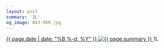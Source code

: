 ```yaml
---
layout: post
summary: '1L'
og_image: 843-960.jpg
---
```


<p>
 <time>
  <a href="/843">
   {{ page.date | date: "%B %-d, %Y" }}
  </a>
 </time>
 <a href="/843">
  <img alt="{{ page.summary }}" sizes="(min-width: 700px) 50vw, calc(100vw - 2rem)" src="{{ site.assets_url }}/843-480.jpg" srcset="{{ site.assets_url }}/843-240.jpg 240w, {{ site.assets_url }}/843-480.jpg 480w, {{ site.assets_url }}/843-720.jpg 720w, {{ site.assets_url }}/843-960.jpg 960w"/>
 </a>
 <span>
  1L
 </span>
</p>
